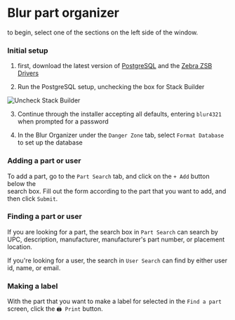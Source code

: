 # Blur part organizer

to begin, select one of the sections on the left side of the window.

### Initial setup

1. first, download the latest version of [PostgreSQL](https://www.enterprisedb.com/downloads/postgres-postgresql-downloads)
   and the [Zebra ZSB Drivers](https://zsbportal.zebra.com/apps)

2. Run the PostgreSQL setup, unchecking the box for Stack Builder

![Uncheck Stack Builder](https://i.ibb.co/VvpzbCF/stackbuilder.png)

3. Continue through the installer accepting all defaults, entering `blur4321` when 
prompted for a password

4. In the Blur Organizer under the `Danger Zone` tab, select `Format Database` to
set up the database

### Adding a part or user

To add a part, go to the `Part Search` tab, and click on the `+ Add` button below the     
search box. Fill out the form according to the part that you want to add, and then click
`Submit`.

### Finding a part or user

If you are looking for a part, the search box in `Part Search` can search by UPC, description,
manufacturer, manufacturer's part number, or placement location.

If you're looking for a user, the search in `User Search` can find by either user id, name, 
or email.

### Making a label

With the part that you want to make a label for selected in the `Find a part` screen, click 
the `🖨 Print` button.